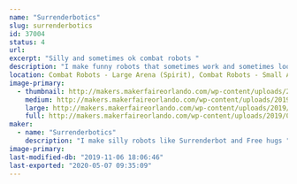 ```yaml
---
name: "Surrenderbotics"
slug: surrenderbotics
id: 37004
status: 4
url: 
excerpt: "Silly and sometimes ok combat robots "
description: "I make funny robots that sometimes work and sometimes look funny getting completely exploded. Have snuck onto TV with bots like Surrenderbot and Hand of Time."
location: Combat Robots - Large Arena (Spirit), Combat Robots - Small Arena (Spirit)
image-primary:
  - thumbnail: http://makers.makerfaireorlando.com/wp-content/uploads/2019/08/polebot-150x150.jpg
    medium: http://makers.makerfaireorlando.com/wp-content/uploads/2019/08/polebot-300x224.jpg
    large: http://makers.makerfaireorlando.com/wp-content/uploads/2019/08/polebot-1024x764.jpg
    full: http://makers.makerfaireorlando.com/wp-content/uploads/2019/08/polebot.jpg
maker:
  - name: "Surrenderbotics"
    description: "I make silly robots like Surrenderbot and Free hugs "
image-primary: 
last-modified-db: "2019-11-06 18:06:46"
last-exported: "2020-05-07 09:35:09"
---
```

